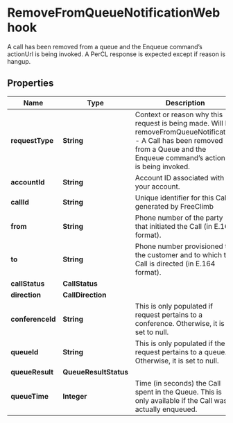 

# RemoveFromQueueNotificationWebhook

A call has been removed from a queue and the Enqueue command’s actionUrl is being invoked. A PerCL response is expected except if reason is hangup.

## Properties

Name | Type | Description | Notes
------------ | ------------- | ------------- | -------------
**requestType** | **String** | Context or reason why this request is being made. Will be removeFromQueueNotification - A Call has been removed from a Queue and the Enqueue command’s actionUrl is being invoked. |  [optional]
**accountId** | **String** | Account ID associated with your account. |  [optional]
**callId** | **String** | Unique identifier for this Call, generated by FreeClimb |  [optional]
**from** | **String** | Phone number of the party that initiated the Call (in E.164 format). |  [optional]
**to** | **String** | Phone number provisioned to the customer and to which this Call is directed (in E.164 format). |  [optional]
**callStatus** | **CallStatus** |  |  [optional]
**direction** | **CallDirection** |  |  [optional]
**conferenceId** | **String** | This is only populated if request pertains to a conference. Otherwise, it is set to null. |  [optional]
**queueId** | **String** | This is only populated if the request pertains to a queue. Otherwise, it is set to null. |  [optional]
**queueResult** | **QueueResultStatus** |  |  [optional]
**queueTime** | **Integer** | Time (in seconds) the Call spent in the Queue. This is only available if the Call was actually enqueued. |  [optional]



